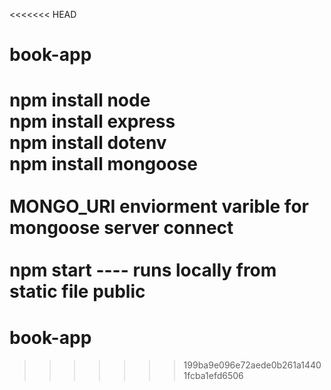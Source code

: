 <<<<<<< HEAD
# book-app

npm install node
<br>
npm install express
<br>
npm install dotenv
<br>
npm install mongoose
<br>
<br>
MONGO_URI enviorment varible for mongoose server connect
<br>
<br>
npm start ---- runs locally from static file public
=======
# book-app
>>>>>>> 199ba9e096e72aede0b261a14401fcba1efd6506
